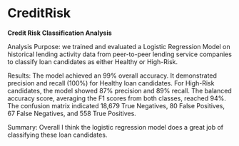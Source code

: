 # CreditRisk

**Credit Risk Classification Analysis**

Analysis Purpose: we trained and evaluated a Logistic Regression Model on historical lending activity data from peer-to-peer lending service companies to classify loan candidates as either Healthy or High-Risk.

Results:
The model achieved an 99% overall accuracy.
It demonstrated precision and recall (100%) for Healthy loan candidates.
For High-Risk candidates, the model showed 87% precision and 89% recall.
The balanced accuracy score, averaging the F1 scores from both classes, reached 94%.
The confusion matrix indicated 18,679 True Negatives, 80 False Positives, 67 False Negatives, and 558 True Positives.


Summary: Overall I think the logistic regression model does a great job of classifying these loan candidates. 
